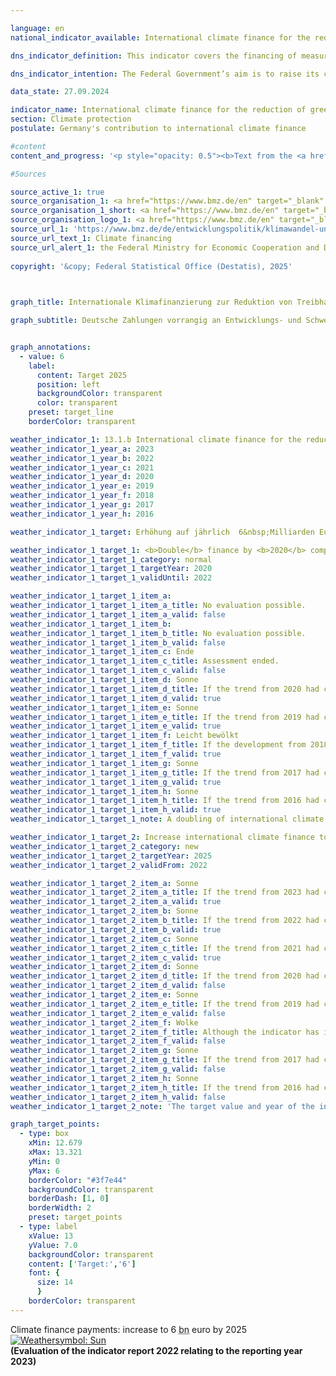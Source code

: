 ```yaml
---

language: en        
national_indicator_available: International climate finance for the reduction of greenhouse gases and adaptation to climate change        

dns_indicator_definition: This indicator covers the financing of measures to reduce greenhouse gases, adapt to climate change and/or take climate-related action to preserve biodiversity and protect forests (specifically, projects for the conservation and sustainable management of forests as well as reforestation within the <abbr title="Reducing Emissions from Deforestation and Forest Degradation" tabindex="0">REDD</abbr>+&nbsp;framework). The measures chiefly take place in developing and emerging countries and are financed using German budget funds (including grant elements of development loans since 2017).        

dns_indicator_intention: The Federal Government’s aim is to raise its contribution to international climate finance to 6&nbsp;billion euros<sup>1</sup> from public funds and grant elements of development loans by 2025, thereby trebling the target value for 2014, which was 2&nbsp;billion euros. In the decisions contained in the Addendum to the Paris Agreement, the industrialised countries reaffirmed their 2009&nbsp;commitment to collectively provide 100&nbsp;billion <abbr title="United States" tabindex="0">US</abbr>-dollar from public funds and from private sources mobilised by public funds, every year from 2020&nbsp;to 2025, for mitigation and adaptation to climate change in developing countries.<br><br><small><sup>1</sup>Adjustment of the target year and target value from 4&nbsp;billion euros by 2020&nbsp;according to policy resolution 2022.</small>        

data_state: 27.09.2024        

indicator_name: International climate finance for the reduction of greenhouse gases and adaptation to climate change        
section: Climate protection        
postulate: Germany's contribution to international climate finance        

#content         
content_and_progress: '<p style="opacity: 0.5"><b>Text from the <a href="https://dns-indikatoren.de/assets/Publikationen/Indikatorenberichte/2022.pdf">Indicator Report 2022&nbsp;</a></b><br><br>The data for this indicator is derived from reporting carried out under the <abbr title="European Union" tabindex="0">EU</abbr> Regulation on a mechanism for monitoring greenhouse gases. The source of the annually collected data is the Federal Ministry for Economic Cooperation and Development, which also reports in this context on climate finance from other federal ministries. In the case of bilateral climate finance, expenditure is calculated on the basis of funds allocated; in the case of multilateral climate finance and contributions to energy and climate funds, it is calculated on the basis of funds actually paid. The indicator also includes climate finance that is attributed to donors pro rata on the basis of their contributions to multilateral funds managed by development banks. As climate finance primarily benefits developing countries, it is considered to be part of official development expenditure (see indicator 17.1&nbsp;“Official development assistance as a proportion of gross national income”).<br><br>In 2021, Germany committed or provided 5.34&nbsp;billion euros in public funds for international climate finance for the reduction of greenhouse gases and adaptation to climate change. Compared with the previous year, when climate finance amounted to 5.09&nbsp;billion euros, this represents an increase of 4.9&nbsp;%. The target for 2025&nbsp;–&nbsp;to reach 6&nbsp;billion euros&nbsp;–&nbsp;will most likely be achieved if the development continues. The previous target&nbsp;–&nbsp;to reach 4&nbsp;billion euros by 2020&nbsp;–&nbsp;was already achieved in 2019&nbsp;at 4.34&nbsp;billion euros. In 2021, 36&nbsp;% of climate finance went to fund projects to reduce emissions, while 33&nbsp;% went towards adaptation to climate change. The remaining 30&nbsp;% was used to finance horizontal measures. As the horizontal measures serve both the reduction and adaptation efforts, the final split in 2021, as in previous years, shows more funds being used for emissions reduction (51&nbsp;%) than for adaptation (49&nbsp;%).<br><br>18&nbsp;% of climate finance, or 971&nbsp;million euros, was provided through multilateral channels in 2021. 268&nbsp;million euros of that can be attributed to Germany on the basis of the climate-related shares of Germany’s contributions to multilateral development banks, the Global Environment Facility and the International Fund for Agricultural Development. Germany provides the remaining 703&nbsp;million euros through multilateral institutions and contributions to international climate funds.<br><br>In addition to official climate finance from public funds, Kreditanstalt für Wiederaufbau (<abbr title="Reconstruction Loan Corporation" tabindex="0">KfW</abbr>) and <abbr title="German Investment and Development Corporation" tabindex="0">DEG</abbr> (Deutsche Investitions- und Entwicklungsgesellschaft) also provide climate-related loans with funds from the market. These represent mobilised public climate finance and are not included in the indicator. In 2021, the resources mobilised in this way amounted to approximately 2.59&nbsp;billion euros, compared with 2.55&nbsp;billion euros the previous year. Here too, more funding went towards emissions reduction (58&nbsp;%) than adaptation (42&nbsp;%).</p>'                

#Sources        

source_active_1: true
source_organisation_1: <a href="https://www.bmz.de/en" target="_blank" onclick="return confirm_alert('the Federal Ministry for Economic Cooperation and Development', 'En')">Federal Ministry for Economic Cooperation and Development</a>
source_organisation_1_short: <a href="https://www.bmz.de/en" target="_blank" onclick="return confirm_alert('the Federal Ministry for Economic Cooperation and Development', 'En')">Federal Ministry for Economic Cooperation and Development</a>
source_organisation_logo_1: <a href="https://www.bmz.de/en" target="_blank" onclick="return confirm_alert('the Federal Ministry for Economic Cooperation and Development', 'En')"><img src="https://dns-indikatoren.de/public/OrgImgEn/bmz.png" alt="Federal Ministry for Economic Cooperation and Development" title=" Click here to visit the homepage of the organizationFederal Ministry for Economic Cooperation and Development" style="height:60px; width:148px; border:transparent"/></a>
source_url_1: 'https://www.bmz.de/de/entwicklungspolitik/klimawandel-und-entwicklung/klimafinanzierung'
source_url_text_1: Climate financing
source_url_alert_1: the Federal Ministry for Economic Cooperation and Development
        
copyright: '&copy; Federal Statistical Office (Destatis), 2025'        

        

graph_title: Internationale Klimafinanzierung zur Reduktion von Treibhausgasen und zur Anpassung an den Klimawandel        

graph_subtitle: Deutsche Zahlungen vorrangig an Entwicklungs- und Schwellenländer        


graph_annotations:
  - value: 6
    label:
      content: Target 2025
      position: left
      backgroundColor: transparent
      color: transparent
    preset: target_line
    borderColor: transparent                        

weather_indicator_1: 13.1.b International climate finance for the reduction of greenhouse gases and adaptation to climate change
weather_indicator_1_year_a: 2023
weather_indicator_1_year_b: 2022
weather_indicator_1_year_c: 2021
weather_indicator_1_year_d: 2020
weather_indicator_1_year_e: 2019
weather_indicator_1_year_f: 2018
weather_indicator_1_year_g: 2017
weather_indicator_1_year_h: 2016

weather_indicator_1_target: Erhöhung auf jährlich  6&nbsp;Milliarden Euro bis spätestens 2025

weather_indicator_1_target_1: <b>Double</b> finance by <b>2020</b> compared to 2014
weather_indicator_1_target_1_category: normal
weather_indicator_1_target_1_targetYear: 2020
weather_indicator_1_target_1_validUntil: 2022

weather_indicator_1_target_1_item_a: 
weather_indicator_1_target_1_item_a_title: No evaluation possible.
weather_indicator_1_target_1_item_a_valid: false
weather_indicator_1_target_1_item_b: 
weather_indicator_1_target_1_item_b_title: No evaluation possible.
weather_indicator_1_target_1_item_b_valid: false
weather_indicator_1_target_1_item_c: Ende
weather_indicator_1_target_1_item_c_title: Assessment ended.
weather_indicator_1_target_1_item_c_valid: false
weather_indicator_1_target_1_item_d: Sonne
weather_indicator_1_target_1_item_d_title: If the trend from 2020 had continued, the target value would have been reached or missed by less than 5% of the difference between the target value and the value at that time.
weather_indicator_1_target_1_item_d_valid: true
weather_indicator_1_target_1_item_e: Sonne
weather_indicator_1_target_1_item_e_title: If the trend from 2019 had continued, the target value would have been reached or missed by less than 5% of the difference between the target value and the value at that time.
weather_indicator_1_target_1_item_e_valid: true
weather_indicator_1_target_1_item_f: Leicht bewölkt
weather_indicator_1_target_1_item_f_title: If the development from 2018 had continued, the target had been missed by at least 5&nbsp;documentat%, but by a maximum of 20&nbsp;% of the difference between the target value and the value at that time.
weather_indicator_1_target_1_item_f_valid: true
weather_indicator_1_target_1_item_g: Sonne
weather_indicator_1_target_1_item_g_title: If the trend from 2017 had continued, the target value would have been reached or missed by less than 5% of the difference between the target value and the value at that time.
weather_indicator_1_target_1_item_g_valid: true
weather_indicator_1_target_1_item_h: Sonne
weather_indicator_1_target_1_item_h_title: If the trend from 2016 had continued, the target value would have been reached or missed by less than 5% of the difference between the target value and the value at that time.
weather_indicator_1_target_1_item_h_valid: true
weather_indicator_1_target_1_note: A doubling of international climate finance from 2014&nbsp;corresponds to an increase to 4&nbsp;billion euro.

weather_indicator_1_target_2: Increase international climate finance to at least <b>6&nbsp;billion</b> euros by <b>2025</b> at the latest
weather_indicator_1_target_2_category: new
weather_indicator_1_target_2_targetYear: 2025
weather_indicator_1_target_2_validFrom: 2022

weather_indicator_1_target_2_item_a: Sonne
weather_indicator_1_target_2_item_a_title: If the trend from 2023 had continued, the target value would have been reached or missed by less than 5% of the difference between the target value and the value at that time.
weather_indicator_1_target_2_item_a_valid: true
weather_indicator_1_target_2_item_b: Sonne
weather_indicator_1_target_2_item_b_title: If the trend from 2022 had continued, the target value would have been reached or missed by less than 5% of the difference between the target value and the value at that time.
weather_indicator_1_target_2_item_b_valid: true
weather_indicator_1_target_2_item_c: Sonne
weather_indicator_1_target_2_item_c_title: If the trend from 2021 had continued, the target value would have been reached or missed by less than 5% of the difference between the target value and the value at that time.
weather_indicator_1_target_2_item_c_valid: true
weather_indicator_1_target_2_item_d: Sonne
weather_indicator_1_target_2_item_d_title: If the trend from 2020 had continued, the target value would have been reached or missed by less than 5% of the difference between the target value and the value at that time.
weather_indicator_1_target_2_item_d_valid: false
weather_indicator_1_target_2_item_e: Sonne
weather_indicator_1_target_2_item_e_title: If the trend from 2019 had continued, the target value would have been reached or missed by less than 5% of the difference between the target value and the value at that time.
weather_indicator_1_target_2_item_e_valid: false
weather_indicator_1_target_2_item_f: Wolke
weather_indicator_1_target_2_item_f_title: Although the indicator has in 2018 been moving in the desired direction toward the target, if the trend had to continued, the target would have been missed in the target year by more than 20% of the difference between the target value and the value at that time.
weather_indicator_1_target_2_item_f_valid: false
weather_indicator_1_target_2_item_g: Sonne
weather_indicator_1_target_2_item_g_title: If the trend from 2017 had continued, the target value would have been reached or missed by less than 5% of the difference between the target value and the value at that time.
weather_indicator_1_target_2_item_g_valid: false
weather_indicator_1_target_2_item_h: Sonne
weather_indicator_1_target_2_item_h_title: If the trend from 2016 had continued, the target value would have been reached or missed by less than 5% of the difference between the target value and the value at that time.
weather_indicator_1_target_2_item_h_valid: false
weather_indicator_1_target_2_note: 'The target value and year of the indicator were adjusted to the agreements in the coalition agreement in the <a href="https://www.bundesregierung.de/resource/blob/998348/2156614/9aab923ac159c532860d35622b97c5f3/2022-11-30-dns-grundsatzbeschluss-en-data.pdf?download=1">Policy Decision 2022&nbsp;concerning the German Sustainable Development Strategy</a>. Since this resolution came into force, the revised target (6&nbsp;billion euros by 2025&nbsp;at the latest) has applied to the indicator.'        

graph_target_points:
  - type: box
    xMin: 12.679
    xMax: 13.321
    yMin: 0
    yMax: 6
    borderColor: "#3f7e44"
    backgroundColor: transparent
    borderDash: [1, 0]
    borderWidth: 2
    preset: target_points
  - type: label
    xValue: 13
    yValue: 7.0
    backgroundColor: transparent
    content: ['Target:','6']
    font: {
      size: 14
      }
    borderColor: transparent        
---
```



<div>
  <div class="my-header">
    <label class="default">Climate finance payments: increase to 6&nbsp;<abbr title="Billion" tabindex="0">bn</abbr> euro by 2025
      <a href="https://dns-indikatoren.de/en/status"><img src="https://sdg-indikatoren.de/public/Wettersymbole/Sonne.png" title="If the trend from 2023 had continued, the target value would have been reached or missed by less than 5% of the difference between the target value and the value at that time." alt="Weathersymbol: Sun"/>
      </a>
    </label>
  </div>
</div>
<div class="my-header-note">
  <label class="default"><b>(Evaluation of the indicator report 2022 relating to the reporting year 2023)
  </b></label>
</div>